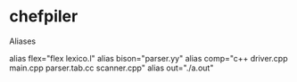 # chefpiler


Aliases

alias flex="flex lexico.l"
alias bison="parser.yy"
alias comp="c++ driver.cpp main.cpp parser.tab.cc scanner.cpp"
alias out="./a.out"
